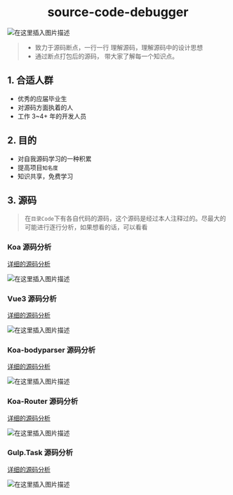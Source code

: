 <h1 align="center">source-code-debugger</h1>

![在这里插入图片描述](https://img-blog.csdnimg.cn/6459c95b94fb4ab7953ed15fc760e188.png#pic_center)

> - 致力于源码断点，一行一行 理解源码，理解源码中的设计思想
> - 通过断点打包后的源码， 带大家了解每一个知识点。

## 1. 合适人群

- 优秀的应届毕业生
- 对源码方面执着的人
- 工作 3~4+ 年的开发人员

## 2. 目的

- 对自我源码学习的一种积累
- 提高项目`知名度`
- 知识共享，免费学习

## 3. 源码

> 在`目录Code`下有各自代码的源码，这个源码是经过本人注释过的。尽最大的可能进行逐行分析，如果想看的话，可以看看

### Koa 源码分析

[详细的源码分析](./Koa/README.md)

![在这里插入图片描述](https://img-blog.csdnimg.cn/6e97524a5a0041cdbff7c40ec3e74023.png#pic_center)

### Vue3 源码分析

[详细的源码分析](./Vue3/README.md)

![在这里插入图片描述](https://img-blog.csdnimg.cn/76251d6c43294c55be8fe0a0c7a4d720.png#pic_center)

### Koa-bodyparser 源码分析

[详细的源码分析](./Koa-BodyParser/README.md)

![在这里插入图片描述](https://img-blog.csdnimg.cn/9efc60f2fe284d258c2a47c96d728906.png#pic_center)

### Koa-Router 源码分析

[详细的源码分析](./Koa-Router/README.md)

![在这里插入图片描述](https://img-blog.csdnimg.cn/7348c0c842b144ce9461d737c687f3e4.png#pic_center)

### Gulp.Task 源码分析

[详细的源码分析](./Gulp/Gulp.Task.README.md)

![在这里插入图片描述](https://img-blog.csdnimg.cn/7c8e2ff1fdeb49b1bcb1bf622befcac0.png#pic_center)